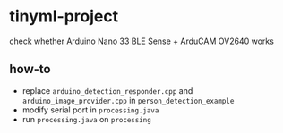 # tinyml-project

check whether Arduino Nano 33 BLE Sense + ArduCAM OV2640 works

## how-to
* replace `arduino_detection_responder.cpp` and `arduino_image_provider.cpp` in `person_detection_example`
* modify serial port in `processing.java`
* run `processing.java` on `processing`
